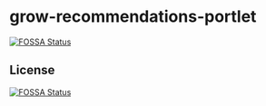 # grow-recommendations-portlet
[![FOSSA Status](https://app.fossa.com/api/projects/git%2Bgithub.com%2FLRGROW%2Fgrow-recommendations-portlet.svg?type=shield)](https://app.fossa.com/projects/git%2Bgithub.com%2FLRGROW%2Fgrow-recommendations-portlet?ref=badge_shield)



## License
[![FOSSA Status](https://app.fossa.com/api/projects/git%2Bgithub.com%2FLRGROW%2Fgrow-recommendations-portlet.svg?type=large)](https://app.fossa.com/projects/git%2Bgithub.com%2FLRGROW%2Fgrow-recommendations-portlet?ref=badge_large)